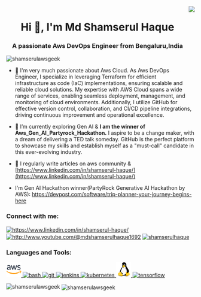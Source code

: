 <img align="right" height="200" src="https://i.imgur.com/Tznn1IZ.gif"/>
<h1 align="center">Hi 👋, I'm Md Shamserul Haque</h1>
<h3 align="center">A passionate Aws DevOps Engineer from Bengaluru,India</h3>

<p align="left"> <img src="https://komarev.com/ghpvc/?username=shamserulawsgeek&label=Profile%20views&color=0e75b6&style=flat" alt="shamserulawsgeek" /> </p>

- 🔭 I'm very much passionate about Aws Cloud. As  Aws DevOps Engineer, I specialize in leveraging Terraform for efficient infrastructure as code (IaC) implementations, ensuring scalable and reliable cloud solutions. My expertise with AWS Cloud spans a wide range of services, enabling seamless deployment, management, and monitoring of cloud environments. Additionally, I utilize GitHub for effective version control, collaboration, and CI/CD pipeline integrations, driving continuous improvement and operational excellence.

- 🌱 I’m currently exploring Gen AI  & **I am the winner of Aws_Gen_AI_Partyrock_Hackathon.** I aspire to be a change maker, with a dream of delivering a TED talk someday. GitHub is the perfect platform to showcase my skills and establish myself as a "must-call" candidate in this ever-evolving industry.

- 📝 I regularly write articles on aws community & [https://www.linkedin.com/in/shamserul-haque/](https://www.linkedin.com/in/shamserul-haque/)
- I'm Gen AI Hackathon winner(PartyRock Generative AI Hackathon by AWS): https://devpost.com/software/trip-planner-your-journey-begins-here

<h3 align="left">Connect with me:</h3>
<p align="left">
<a href="https://linkedin.com/in/https://www.linkedin.com/in/shamserul-haque/" target="blank"><img align="center" src="https://raw.githubusercontent.com/rahuldkjain/github-profile-readme-generator/master/src/images/icons/Social/linked-in-alt.svg" alt="https://www.linkedin.com/in/shamserul-haque/" height="30" width="40" /></a>
<a href="https://www.youtube.com/c/http://www.youtube.com/@mdshamserulhaque1692" target="blank"><img align="center" src="https://raw.githubusercontent.com/rahuldkjain/github-profile-readme-generator/master/src/images/icons/Social/youtube.svg" alt="http://www.youtube.com/@mdshamserulhaque1692" height="30" width="40" /></a>
<a href="https://discord.gg/shamserulhaque" target="blank"><img align="center" src="https://raw.githubusercontent.com/rahuldkjain/github-profile-readme-generator/master/src/images/icons/Social/discord.svg" alt="shamserulhaque" height="30" width="40" /></a>
</p>

<h3 align="left">Languages and Tools:</h3>
<p align="left"> <a href="https://aws.amazon.com" target="_blank" rel="noreferrer"> <img src="https://raw.githubusercontent.com/devicons/devicon/master/icons/amazonwebservices/amazonwebservices-original-wordmark.svg" alt="aws" width="40" height="40"/> </a> <a href="https://www.gnu.org/software/bash/" target="_blank" rel="noreferrer"> <img src="https://www.vectorlogo.zone/logos/gnu_bash/gnu_bash-icon.svg" alt="bash" width="40" height="40"/> </a> <a href="https://git-scm.com/" target="_blank" rel="noreferrer"> <img src="https://www.vectorlogo.zone/logos/git-scm/git-scm-icon.svg" alt="git" width="40" height="40"/> </a> <a href="https://www.jenkins.io" target="_blank" rel="noreferrer"> <img src="https://www.vectorlogo.zone/logos/jenkins/jenkins-icon.svg" alt="jenkins" width="40" height="40"/> </a> <a href="https://kubernetes.io" target="_blank" rel="noreferrer"> <img src="https://www.vectorlogo.zone/logos/kubernetes/kubernetes-icon.svg" alt="kubernetes" width="40" height="40"/> </a> <a href="https://www.linux.org/" target="_blank" rel="noreferrer"> <img src="https://raw.githubusercontent.com/devicons/devicon/master/icons/linux/linux-original.svg" alt="linux" width="40" height="40"/> </a> <a href="https://www.tensorflow.org" target="_blank" rel="noreferrer"> <img src="https://www.vectorlogo.zone/logos/tensorflow/tensorflow-icon.svg" alt="tensorflow" width="40" height="40"/> </a> </p>

<p><img align="left" src="https://github-readme-stats.vercel.app/api/top-langs?username=shamserulawsgeek&show_icons=true&locale=en&layout=compact" alt="shamserulawsgeek" /></p>

<p>&nbsp;<img align="center" src="https://github-readme-stats.vercel.app/api?username=shamserulawsgeek&show_icons=true&locale=en" alt="shamserulawsgeek" /></p>

